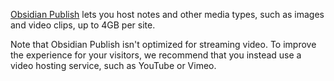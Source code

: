 [Obsidian Publish](Introduction%20to%20Obsidian%20Publish.md) lets you host notes and other media types, such as images and video clips, up to 4GB per site.

Note that Obsidian Publish isn't optimized for streaming video. To improve the experience for your visitors, we recommend that you instead use a video hosting service, such as YouTube or Vimeo.